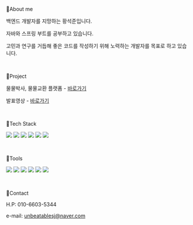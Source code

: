 📌About me

백엔드 개발자를 지망하는 황석준입니다. 

자바와 스프링 부트를 공부하고 있습니다.

고민과 연구를 거듭해 좋은 코드를 작성하기 위해 노력하는 개발자를 목표로 하고 있습니다.

<br>

📌Project

물물박사, 물물교환 플랫폼 - [바로가기](https://moolmooldoctor.shop/)

발표영상 - [바로가기](https://www.youtube.com/watch?v=0ctyjB97S3o)

<br>
 
📌Tech Stack

<img src="https://img.shields.io/badge/JAVA-orange?style=flat&logo=java&logoColor=white"> <img src="https://img.shields.io/badge/Springboot-6DB33F?style=flat&logo=Springboot&logoColor=white"> <img src="https://img.shields.io/badge/gradle-02303A?style=flat&logo=gradle&logoColor=white"> <img src="https://img.shields.io/badge/MySQL-4479A1??style=flat&logo=MySQL&logoColor=white"> <img src="https://img.shields.io/badge/HTML5-black?style=flat&logo=HTML5&logoColor=white"> <img src="https://img.shields.io/badge/Python-blue?style=flat&logo=python&logoColor=white">

<br>
     
📌Tools

<img src="https://img.shields.io/badge/intelliJ-red?style=flat&logo=IntelliJ+IDEA&logoColor=white"> <img src="https://img.shields.io/badge/Github-black?style=flat&logo=github&logoColor=white"> <img src="https://img.shields.io/badge/Slack-purple?style=flat&logo=Slack&logoColor=white"> <img src="https://img.shields.io/badge/AWS-%23FF9900.svg?style=flat&logo=AmazonAWS&logoColor=white"> <img src="https://img.shields.io/badge/Git-black?style=flat&logo=Git&logoColor=white"> <img src="https://img.shields.io/badge/Notion-orange?style=flat&logo=Notion&logoColor=white">

<br>

📌Contact

H.P: 010-6603-5344

e-mail: unbeatablesj@naver.com
